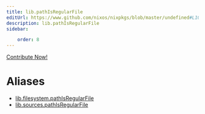 ```yaml
---
title: lib.pathIsRegularFile
editUrl: https://www.github.com/nixos/nixpkgs/blob/master/undefined#L102C23
description: lib.pathIsRegularFile
sidebar:

    order: 8
---
```


<a href="https://www.github.com/nixos/nixpkgs/blob/master/undefined#L102C23">Contribute Now!</a>


# Aliases

- [lib.filesystem.pathIsRegularFile](/nix-doc-comments/reference/lib/filesystem/lib-filesystem-pathisregularfile)
- [lib.sources.pathIsRegularFile](/nix-doc-comments/reference/lib/sources/lib-sources-pathisregularfile)


